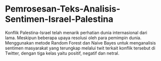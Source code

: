 # Pemrosesan-Teks-Analisis-Sentimen-Israel-Palestina
 Konflik Palestina-Israel telah menarik perhatian dunia internasional dari lama. Meskipun beberapa upaya resolusi oleh para pemimpin dunia. Menggunakan metode Random Forest dan Naive Bayes untuk menganalisis sentimen masyarakat yang terungkap melalui twit terkait konflik tersebut di Twitter, dengan tiga kelas yaitu positif, negatif dan netral.
